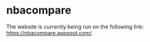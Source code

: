 # nbacompare
The website is currently being run on the following link: https://nbacompare.appspot.com/.
